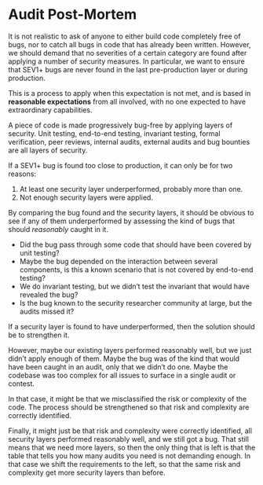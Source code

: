 # Audit Post-Mortem
It is not realistic to ask of anyone to either build code completely free of bugs, nor to catch all bugs in code that has already been written. However, we should demand that no severities of a certain category are found after applying a number of security measures. In particular, we want to ensure that SEV1+ bugs are never found in the last pre-production layer or during production.

This is a process to apply when this expectation is not met, and is based in **reasonable expectations** from all involved, with no one expected to have extraordinary capabilities.

A piece of code is made progressively bug-free by applying layers of security. Unit testing, end-to-end testing, invariant testing, formal verification, peer reviews, internal audits, external audits and bug bounties are all layers of security.

If a SEV1+ bug is found too close to production, it can only be for two reasons:

1. At least one security layer underperformed, probably more than one.
2. Not enough security layers were applied.

By comparing the bug found and the security layers, it should be obvious to see if any of them underperformed by assessing the kind of bugs that should *reasonably* caught in it.

- Did the bug pass through some code that should have been covered by unit testing?
- Maybe the bug depended on the interaction between several components, is this a known scenario that is not covered by end-to-end testing?
- We do invariant testing, but we didn’t test the invariant that would have revealed the bug?
- Is the bug known to the security researcher community at large, but the audits missed it?

If a security layer is found to have underperformed, then the solution should be to strengthen it.

However, maybe our existing layers performed reasonably well, but we just didn’t apply enough of them. Maybe the bug was of the kind that would have been caught in an audit, only that we didn’t do one. Maybe the codebase was too complex for all issues to surface in a single audit or contest.

In that case, it might be that we misclassified the risk or complexity of the code. The process should be strengthened so that risk and complexity are correctly identified.

Finally, it might just be that risk and complexity were correctly identified, all security layers performed reasonably well, and we still got a bug. That still means that we need more layers, so then the only thing that is left is that the table that tells you how many audits you need is not demanding enough. In that case we shift the requirements to the left, so that the same risk and complexity get more security layers than before.
